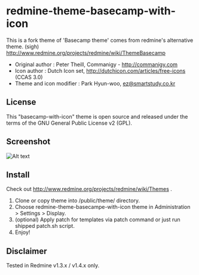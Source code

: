 redmine-theme-basecamp-with-icon
================================

This is a fork theme of 'Basecamp theme' comes from redmine's alternative theme. (sigh)
http://www.redmine.org/projects/redmine/wiki/ThemeBasecamp

 - Original author : Peter Theill, Commanigy - http://commanigy.com
 - Icon author : Dutch Icon set, http://dutchicon.com/articles/free-icons (CCAS 3.0)
 - Theme and icon modifier : Park Hyun-woo, ez@smartstudy.co.kr

License
-------

This "basecamp-with-icon" theme is open source and released under the terms of the GNU General Public License v2 (GPL).


Screenshot
----------

![Alt text](https://raw.github.com/lqez/pastebin/master/img/redmine-theme-basecamp-with-icon.png "Screenshot of redmine-theme-basecamp-with-icon")


Install
-------

Check out http://www.redmine.org/projects/redmine/wiki/Themes .

 1. Clone or copy theme into <redmine>/public/theme/ directory.
 1. Choose redmine-theme-basecampe-with-icon theme in Administration > Settings > Display.
 1. (optional) Apply patch for templates via patch command or just run shipped patch.sh script.
 1. Enjoy!


Disclaimer
----------

Tested in Redmine v1.3.x / v1.4.x only.
